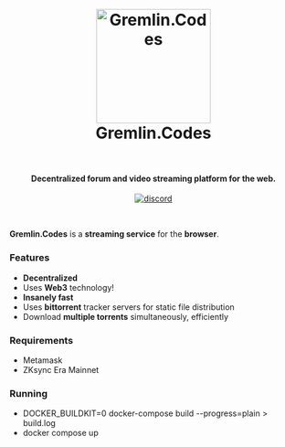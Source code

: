 <h1 align="center">
  <br>
  <a href="https://gremlin.codes"><img src="https://raw.githubusercontent.com/therealjr/gremlincodes/main/gremlin.png" alt="Gremlin.Codes" width="200"></a>
  <br>
  Gremlin.Codes
  <br>
  <br>
</h1>

<h4 align="center">Decentralized forum and video streaming platform for the web.</h4>

<p align="center">
  <a href="https://discord.gg/dWuhZtqm9z"><img src="https://img.shields.io/discord/612575111718895616" alt="discord"></a>
</p>


<br>

**Gremlin.Codes** is a **streaming service** for the **browser**. 


### Features
- **Decentralized**
- Uses **Web3** technology!
- **Insanely fast**
- Uses **bittorrent** tracker servers for static file distribution
- Download **multiple torrents** simultaneously, efficiently


### Requirements
 - Metamask
 - ZKsync Era Mainnet


### Running
  - DOCKER_BUILDKIT=0 docker-compose build --progress=plain > build.log
  - docker compose up

